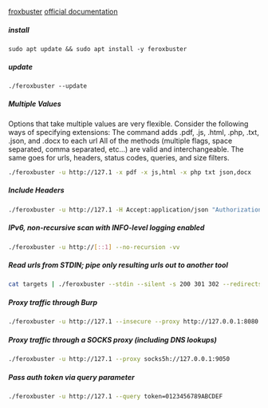 
[froxbuster](https://github.com/epi052/feroxbuster)
[official documentation](https://epi052.github.io/feroxbuster-docs/docs/)


##### install

```shell
sudo apt update && sudo apt install -y feroxbuster
```

##### update

```shell
./feroxbuster --update
```

##### Multiple Values

Options that take multiple values are very flexible. Consider the following ways of specifying extensions:
The command adds .pdf, .js, .html, .php, .txt, .json, and .docx to each url
All of the methods (multiple flags, space separated, comma separated, etc...) are valid and interchangeable. The same goes for urls, headers, status codes, queries, and size filters.

```bash
./feroxbuster -u http://127.1 -x pdf -x js,html -x php txt json,docx
```

##### Include Headers

```bash
./feroxbuster -u http://127.1 -H Accept:application/json "Authorization: Bearer {token}"
```

##### IPv6, non-recursive scan with INFO-level logging enabled

```bash
./feroxbuster -u http://[::1] --no-recursion -vv
```

##### Read urls from STDIN; pipe only resulting urls out to another tool

```bash
cat targets | ./feroxbuster --stdin --silent -s 200 301 302 --redirects -x js | fff -s 200 -o js-files
```

##### Proxy traffic through Burp

```bash
./feroxbuster -u http://127.1 --insecure --proxy http://127.0.0.1:8080
```

##### Proxy traffic through a SOCKS proxy (including DNS lookups)

```bash
./feroxbuster -u http://127.1 --proxy socks5h://127.0.0.1:9050
```

##### Pass auth token via query parameter
```bash
./feroxbuster -u http://127.1 --query token=0123456789ABCDEF
```